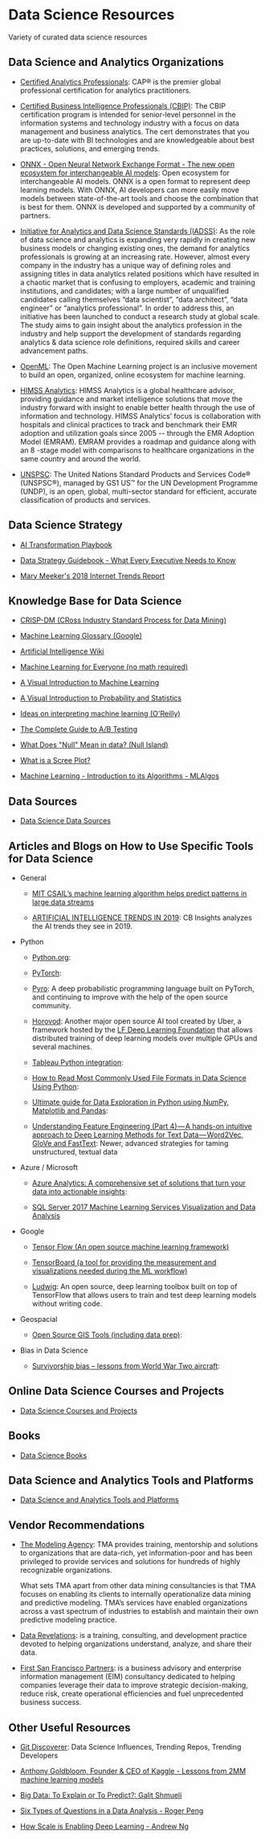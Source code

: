 # Data Science Resources

Variety of curated data science resources

## Data Science and Analytics Organizations

- [Certified Analytics Professionals](https://www.certifiedanalytics.org/): CAP® is the premier global professional certification for analytics practitioners.

- [Certified Business Intelligence Professionals (CBIP)](https://tdwi.org/cbip): The CBIP certification program is intended for senior-level personnel in the information systems and technology industry with a focus on data management and business analytics. The cert demonstrates that you are up-to-date with BI technologies and are knowledgeable about best practices, solutions, and emerging trends.

- [ONNX - Open Neural Network Exchange Format - The new open ecosystem for interchangeable AI models](https://onnx.ai/): Open ecosystem for interchangeable AI models. ONNX is a open format to represent deep learning models. With ONNX, AI developers can more easily move models between state-of-the-art tools and choose the combination that is best for them. ONNX is developed and supported by a community of partners.

- [Initiative for Analytics and Data Science Standards (IADSS)](https://www.iadss.org/): As the role of data science and analytics is expanding very rapidly in creating new business models or changing existing ones, the demand for analytics professionals is growing at an increasing rate. However, almost every company in the industry has a unique way of defining roles and assigning titles in data analytics related positions which have resulted in a chaotic market that is confusing to employers, academic and training institutions, and candidates; with a large number of unqualified candidates calling themselves “data scientist”, “data architect”, “data engineer” or “analytics professional”. In order to address this, an initiative has been launched to conduct a research study at global scale. The study aims to gain insight about the analytics profession in the industry and help support the development of standards regarding analytics & data science role definitions, required skills and career advancement paths.

- [OpenML](https://www.openml.org/): The Open Machine Learning project is an inclusive movement to build an open, organized, online ecosystem for machine learning.

- [HIMSS Analytics](https://www.himssanalytics.org): HIMSS Analytics is a global healthcare advisor, providing guidance and market intelligence solutions that move the industry forward with insight to enable better health through the use of information and technology. HIMSS Analytics’ focus is collaboration with hospitals and clinical practices to track and benchmark their EMR adoption and utilization goals since 2005 -- through the EMR Adoption Model (EMRAM). EMRAM provides a roadmap and guidance along with an 8 -stage model with comparisons to healthcare organizations in the same country and around the world.

- [UNSPSC](https://www.unspsc.org/): The United Nations Standard Products and Services Code® (UNSPSC®), managed by GS1 US™ for the UN Development Programme (UNDP), is an open, global, multi-sector standard for efficient, accurate classification of products and services.

## Data Science Strategy

- [AI Transformation Playbook](https://landing.ai/ai-transformation-playbook/)

- [Data Strategy Guidebook - What Every Executive Needs to Know](https://s3.amazonaws.com/eckerson/content_assets/assets/000/000/208/original/Data_Strategy_Guidebook.pdf)

- [Mary Meeker's 2018 Internet Trends Report](https://www.recode.net/2018/5/30/17385116/mary-meeker-slides-internet-trends-code-conference-2018)

## Knowledge Base for Data Science

- [CRISP-DM (CRoss Industry Standard Process for Data Mining)](https://en.wikipedia.org/wiki/Cross-industry_standard_process_for_data_mining)

- [Machine Learning Glossary (Google)](https://developers.google.com/machine-learning/glossary/)

- [Artificial Intelligence Wiki](https://www.datarobot.com/wiki/)

- [Machine Learning for Everyone (no math required)](https://vas3k.com/blog/machine_learning/)

- [A Visual Introduction to Machine Learning](http://www.r2d3.us/)

- [A Visual Introduction to Probability and Statistics](https://seeing-theory.brown.edu/index.html#firstPage)

- [Ideas on interpreting machine learning (O'Reilly)](https://www.oreilly.com/ideas/ideas-on-interpreting-machine-learning)

- [The Complete Guide to A/B Testing](https://vwo.com/ab-testing/)

- [What Does "Null" Mean in data? (Null Island)](https://www.youtube.com/watch?v=bjvIpI-1w84)

- [What is a Scree Plot?](https://en.wikipedia.org/wiki/Scree_plot)

- [Machine Learning - Introduction to its Algorithms - MLAlgos](https://vinodsblog.com/2018/03/26/machine-learning-introduction-to-its-algorithms-mlalgos/)

## Data Sources

- [Data Science Data Sources](https://github.com/tunlusoy/Data-Science-Data-Sources/blob/master/README.md)

## Articles and Blogs on How to Use Specific Tools for Data Science

- General
  - [MIT CSAIL’s machine learning algorithm helps predict patterns in large data streams](https://venturebeat.com/2019/03/31/mit-csails-machine-learning-algorithm-helps-to-predict-patterns-in-large-data-streams/)
  
  - [ARTIFICIAL INTELLIGENCE TRENDS IN 2019](https://www.welcome.ai/news_info/strategy/artificial-intelligence-trends-in-2019): CB Insights analyzes the AI trends they see in 2019.
  
- Python
  
  - [Python.org](https://www.python.org/):
  
  - [PyTorch](https://www.cuelogic.com/blog/pytorch-in-10-mins):
  
  - [Pyro](http://pyro.ai/): A deep probabilistic programming language built on PyTorch, and continuing to improve with the help of the open source community.
  
  - [Horovod](http://horovod.ai/): Another major open source AI tool created by Uber, a framework hosted by the [LF Deep Learning Foundation](https://www.linuxfoundation.org/projects/deep-learning/join/) that allows distributed training of deep learning models over multiple GPUs and several machines.
  
  - [Tableau Python integration](https://github.com/tableau/TabPy):
  
  - [How to Read Most Commonly Used File Formats in Data Science Using Python](https://www.analyticsvidhya.com/blog/2017/03/read-commonly-used-formats-using-python/):

  - [Ultimate guide for Data Exploration in Python using NumPy, Matplotlib and Pandas](https://www.analyticsvidhya.com/blog/2015/04/comprehensive-guide-data-exploration-sas-using-python-numpy-scipy-matplotlib-pandas/):
  
  - [Understanding Feature Engineering (Part 4) — A hands-on intuitive approach to Deep Learning Methods for Text Data — Word2Vec, GloVe and FastText](https://towardsdatascience.com/understanding-feature-engineering-part-4-deep-learning-methods-for-text-data-96c44370bbfa): Newer, advanced strategies for taming unstructured, textual data
  
- Azure / Microsoft
  
  - [Azure Analytics: A comprehensive set of solutions that turn your data into actionable insights](https://azure.microsoft.com/en-us/product-categories/analytics/):
  
  - [SQL Server 2017 Machine Learning Services Visualization and Data Analysis](https://www.mssqltips.com/sqlservertip/5943/sql-server-2017-machine-learning-services-visualization-and-data-analysis/)

- Google

  - [Tensor Flow (An open source machine learning framework)](https://www.tensorflow.org/)
  
  - [TensorBoard (a tool for providing the measurement and visualizations needed during the ML workflow)](https://colab.research.google.com/github/tensorflow/tensorboard/blob/master/docs/r2/tensorboard_quickstart.ipynb)

  - [Ludwig](https://uber.github.io/ludwig/): An open source, deep learning toolbox built on top of TensorFlow that allows users to train and test deep learning models without writing code.
  
- Geospacial

  - [Open Source GIS Tools (including data prep)](https://gisgeography.com/free-gis-software/):

- Bias in Data Science

  - [Survivorship bias – lessons from World War Two aircraft](https://clearthinking.co/survivorship-bias/):
  
  
## Online Data Science Courses and Projects

- [Data Science Courses and Projects](https://github.com/tunlusoy/Data-Science-Courses-and-Projects/blob/master/README.md)

## Books

- [Data Science Books](https://github.com/tunlusoy/Data-Science-Books/blob/master/README.md)

## Data Science and Analytics Tools and Platforms

- [Data Science and Analytics Tools and Platforms](https://github.com/tunlusoy/Data-Science-Tools)

## Vendor Recommendations
- [The Modeling Agency](https://www.the-modeling-agency.com): TMA provides training, mentorship and solutions to organizations that are data-rich, yet information-poor and has been privileged to provide services and solutions for hundreds of highly recognizable organizations.

  What sets TMA apart from other data mining consultancies is that TMA focuses on enabling its clients to internally operationalize data mining and predictive modeling. TMA’s services have enabled organizations across a vast spectrum of industries to establish and maintain their own predictive modeling practice.

- [Data Revelations](https://datarevelations.com): is a training, consulting, and development practice devoted to helping organizations understand, analyze, and share their data.

- [First San Francisco Partners](https://www.firstsanfranciscopartners.com/): is a business advisory and enterprise information management (EIM) consultancy dedicated to helping companies leverage their data to improve strategic decision-making, reduce risk, create operational efficiencies and fuel unprecedented business success.

## Other Useful Resources

- [Git Discoverer](https://gitdiscoverer.shinyapps.io/rstudio-shiny-contest/): Data Science Influences, Trending Repos, Trending Developers

- [Anthony Goldbloom, Founder & CEO of Kaggle - Lessons from 2MM machine learning models](https://www.youtube.com/watch?v=GTs5ZQ6XwUM)

- [Big Data: To Explain or To Predict?: Galit Shmueli](https://www.youtube.com/watch?v=d3_04o1BkGk)

- [Six Types of Questions in a Data Analysis - Roger Peng](https://www.youtube.com/watch?v=GRNyEzQ26Ww)

- [How Scale is Enabling Deep Learning - Andrew Ng](https://www.youtube.com/watch?v=LcfLo7YP8O4)
